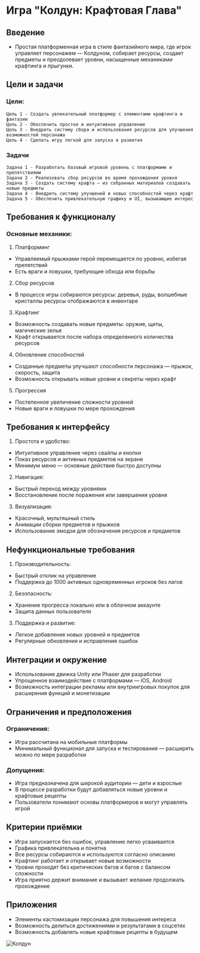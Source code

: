 # Игра "Колдун: Крафтовая Глава"

## Введение
- Простая платформенная игра в стиле фантазийного мира, где игрок управляет персонажем — Колдуном, собирает ресурсы, создает предметы и преодолевает уровни, насыщенные механиками крафтинга и прыгунки.

## Цели и задачи

### Цели:
```
Цель 1 - Создать увлекательный платформер с элементами крафтинга и фантазии
Цель 2 - Обеспечить простое и интуитивное управление
Цель 3 - Внедрить систему сбора и использования ресурсов для улучшения возможностей персонажа
Цель 4 - Сделать игру легкой для запуска и развития
```
### Задачи
```
Задача 1 - Разработать базовый игровой уровень с платформами и препятствиями
Задача 2 - Реализовать сбор ресурсов во время прохождения уровня
Задача 3 - Создать систему крафта — из собранных материалов создавать новые предметы
Задача 4 - Внедрить систему улучшений и новых способностей через крафт
Задача 5 - Обеспечить привлекательную графику и UI, вызывающие интерес
```
## Требования к функционалу

### Основные механики:

1. Платформинг
 - Управляемый прыжками герой перемещается по уровню, избегая препятствий
 - Есть враги и ловушки, требующие обхода или борьбы
2. Сбор ресурсов
 - В процессе игры собираются ресурсы: деревья, руды, волшебные кристаллы
ресурсы отображаются в инвентаре
3. Крафтинг
 - Возможность создавать новые предметы: оружие, щиты, магические зелья
 - Крафт открывается после набора определенного количества ресурсов
4. Обновление способностей
 - Созданные предметы улучшают способности персонажа — прыжок, скорость, защита
 - Возможность открывать новые уровни и секреты через крафт
5. Прогрессия
 - Постепенное увеличение сложности уровней
 - Новые враги и ловушки по мере прохождения

## Требования к интерфейсу

1. Простота и удобство:
 - Интуитивное управление через свайпы и кнопки
 - Показ ресурсов и активных предметов на экране
 - Минимум меню — основные действия быстро доступны
   
2. Навигация:
 - Быстрый переход между уровнями
 - Восстановление после поражения или завершения уровня

3. Визуализация:
 - Красочный, мультяшный стиль
 - Анимации сборки предметов и прыжков
 - Использование эмодзи для обозначения ресурсов и предметов

## Нефункциональные требования
1. Производительность:
 - Быстрый отклик на управление
 - Поддержка до 1000 активных одновременных игроков без лагов
2. Безопасность:
 - Хранение прогресса локально или в облачном аккаунте
 - Защита данных пользователя
3. Поддержка и развитие:
 - Легкое добавление новых уровней и предметов
 - Регулярные обновления и исправления ошибок

## Интеграции и окружение
 - Использование движка Unity или Phaser для разработки
 - Упрощенное взаимодействие с платформами — iOS, Android
 - Возможность интеграции рекламы или внутриигровых покупок для расширения функций и монетизации

## Ограничения и предположения

### Ограничения:
 - Игра рассчитана на мобильные платформы
 - Минимальный функционал для запуска и тестирования — расширять можно по мере разработки
   
### Допущения:
 - Игра предназначена для широкой аудитории — дети и взрослые
 - В процессе разработки будут добавляться новые уровни и крафтовые рецепты
 - Пользователи понимают основы платформеров и могут управлять игрой

## Критерии приёмки
 - Игра запускается без ошибок, управление легко усваивается
 - Графика привлекательна и понятна
 - Все ресурсы собираются и используются согласно описанию
 - Крафтинг работает и открывает новые возможности
 - Уровни проходят без критических багов и багов с балансом сложности
 - Игра приятно держит внимание и вызывает желание продолжать прохождение

## Приложения
 - Элементы кастомизации персонажа для повышения интереса
 - Возможность делиться достижениями и результатами в соцсетях
 - Возможность добавлять новые крафтовые рецепты в будущем

![Колдун](./img/2.png)
   
   
   

   
   

   

